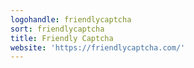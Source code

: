 ```yaml
---
logohandle: friendlycaptcha
sort: friendlycaptcha
title: Friendly Captcha
website: 'https://friendlycaptcha.com/'
---
```

